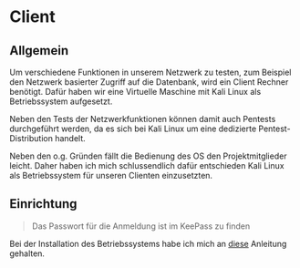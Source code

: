 # Client

## Allgemein

Um verschiedene Funktionen in unserem Netzwerk zu testen, zum Beispiel den Netzwerk basierter Zugriff auf die Datenbank, wird ein Client Rechner benötigt. Dafür haben wir eine Virtuelle Maschine mit Kali Linux als Betriebssystem aufgesetzt. 

Neben den Tests der Netzwerkfunktionen können damit auch Pentests durchgeführt werden, da es sich bei Kali Linux um eine dedizierte Pentest-Distribution handelt.

Neben den o.g. Gründen fällt die Bedienung des OS den Projektmitglieder leicht. Daher haben 
ich mich schlussendlich dafür entschieden Kali Linux als Betriebssystem für unseren Clienten einzusetzten.

## Einrichtung

> Das Passwort für die Anmeldung ist im KeePass zu finden

Bei der Installation des Betriebssystems habe ich mich an [diese](https://www.kali.org/docs/installation/hard-disk-install/) Anleitung gehalten.